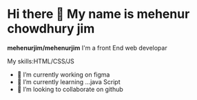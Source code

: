# Hi there 👋 My name is mehenur chowdhury jim


**mehenurjim/mehenurjim** I'm a front End web developar 

My skills:HTML/CSS/JS

- 🔭 I’m currently working on figma
- 🌱 I’m currently learning ...java Script
- 👯 I’m looking to collaborate on github


